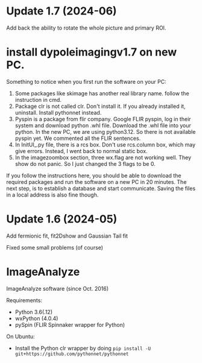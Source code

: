 # Update 1.7 (2024-06) 
Add back the ability to rotate the whole picture and primary ROI.

# install dypoleimagingv1.7 on new PC. 

Something to notice when you first run the software on your PC:
1. Some packages like skimage has another real library name. follow the instruction in cmd.
2. Package clr is not called clr. Don't install it. If you already installed it, uninstall. Install pythonnet instead.
3. Pyspin is a package from flir company. Google FLIR pyspin, log in their system and download python .whl file. Download the .whl file into your python. In the new PC, we are using python3.12. So there is not available pyspin yet. We commented all the FLIR sentences.
4. In InitUI_.py file, there is a rcs box. Don't use rcs.column box, which may give errors. Instead, I went back to normal static box.
5. In the imagezoombox section, three wx.flag are not working well. They show do not panic. So I just changed the 3 flags to be 0.

If you follow the instructions here, you should be able to download the required packages and run the software on a new PC in 20 minutes. The next step, is to establish a database and start communicate. Saving the files in a local address is also fine though.

# Update 1.6 (2024-05)
Add fermionic fit, fit2Dshow and Gaussian Tail fit

Fixed some small problems (of course)

# ImageAnalyze
ImageAnalyze software (since Oct. 2016)

Requirements:
- Python 3.6(.12)
- wxPython (4.0.4)
- pySpin (FLIR Spinnaker wrapper for Python)

On Ubuntu:
- Install the Python clr wrapper by doing `pip install -U git+https://github.com/pythonnet/pythonnet`
